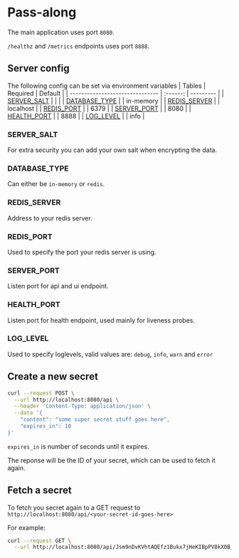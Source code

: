 # Pass-along

The main application uses port `8080`.

 `/healthz` and `/metrics` endpoints uses port `8888`.


## Server config

The following config can be set via environment variables
| Tables                          | Required | Default   |
| ------------------------------- | :------: | --------- |
| [SERVER_SALT](#SERVER_SALT)     |          |           |
| [DATABASE_TYPE](#DATABASE_TYPE) |          | in-memory |
| [REDIS_SERVER](#REDIS_SERVER)   |          | localhost |
| [REDIS_PORT](#REDIS_PORT)       |          | 6379      |
| [SERVER_PORT](#SERVER_PORT)     |          | 8080      |
| [HEALTH_PORT](#HEALTH_PORT)     |          | 8888      |
| [LOG_LEVEL](#LOG_LEVEL)         |          | info      |


### SERVER_SALT
For extra security you can add your own salt when encrypting the data.

### DATABASE_TYPE
Can either be `in-memory` or `redis`.

### REDIS_SERVER
Address to your redis server.

### REDIS_PORT
Used to specify the port your redis server is using.

### SERVER_PORT
Listen port for api and ui endpoint.

### HEALTH_PORT
Listen port for health endpoint, used mainly for liveness probes.

### LOG_LEVEL
Used to specify loglevels, valid values are: `debug`, `info`, `warn` and `error`

## Create a new secret

```bash
curl --request POST \
  --url http://localhost:8080/api \
  --header 'Content-Type: application/json' \
  --data '{
	"content": "some super secret stuff goes here",
	"expires_in": 10
}'
```

`expires_in` is number of seconds until it expires.

The reponse will be the ID of your secret, which can be used to fetch it again.

## Fetch a secret

To fetch you secret again to a GET request to `http://localhost:8080/api/<your-secret-id-goes-here>`

For example:
```bash
curl --request GET \
  --url http://localhost:8080/api/Jsm9nDvKVhtAQEfz1Bukx7jHeKIBpPV8kX0B_a4w2rEqAke0MYJ_uvGc30s6o85TiIn-qeBm_9S55ajlDzysRw
```


